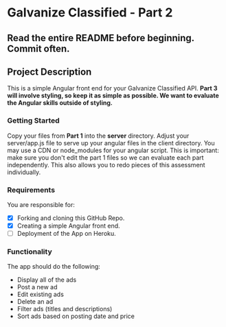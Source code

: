 # Galvanize Classified - Part 2

## Read the entire README before beginning. Commit often.

## Project Description

This is a simple Angular front end for your Galvanize Classified API.  **Part 3 will involve styling, so keep it as simple as possible.  We want to evaluate the Angular skills outside of styling.**

### Getting Started

Copy your files from **Part 1** into the **server** directory.  Adjust your server/app.js file to serve up your angular files in the client directory.  You may use a CDN or node_modules for your angular script. This is important: make sure you don't edit the part 1 files so we can evaluate each part independently.   This also allows you to redo pieces of this assessment individually.

### Requirements

You are responsible for:

- [x] Forking and cloning this GitHub Repo.
- [x] Creating a simple Angular front end.
- [ ] Deployment of the App on Heroku.

### Functionality

The app should do the following:

- Display all of the ads
- Post a new ad
- Edit existing ads
- Delete an ad
- Filter ads (titles and descriptions)
- Sort ads based on posting date and price
